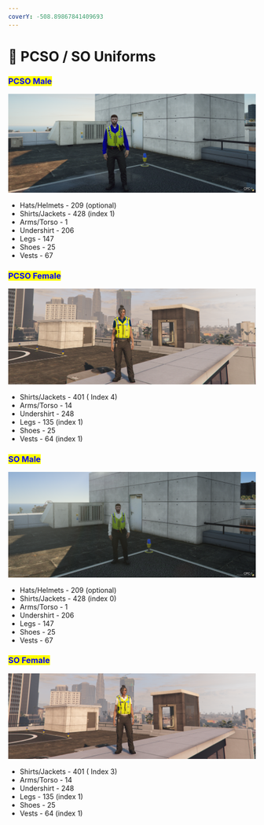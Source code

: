 ```yaml
---
coverY: -508.89867841409693
---
```


# 👔 PCSO / SO Uniforms

### <mark style="color:blue;">PCSO Male</mark>

![](<.gitbook/assets/image (1).png>)

* Hats/Helmets - 209 (optional)&#x20;
* Shirts/Jackets - 428 (index 1)&#x20;
* Arms/Torso - 1&#x20;
* Undershirt - 206&#x20;
* Legs - 147&#x20;
* Shoes - 25&#x20;
* Vests - 67



### <mark style="color:blue;">PCSO Female</mark>

![](<.gitbook/assets/image (3).png>)

* Shirts/Jackets - 401 ( Index 4)&#x20;
* Arms/Torso - 14&#x20;
* Undershirt - 248&#x20;
* Legs - 135 (index 1)&#x20;
* Shoes - 25&#x20;
* Vests - 64 (index 1)



### <mark style="color:blue;">SO Male</mark>

![](<.gitbook/assets/image (2).png>)

* Hats/Helmets - 209 (optional)&#x20;
* Shirts/Jackets - 428 (index 0)&#x20;
* Arms/Torso - 1&#x20;
* Undershirt - 206&#x20;
* Legs - 147&#x20;
* Shoes - 25&#x20;
* Vests - 67



### <mark style="color:blue;">SO Female</mark>

![](.gitbook/assets/image.png)

* Shirts/Jackets - 401 ( Index 3)&#x20;
* Arms/Torso - 14&#x20;
* Undershirt - 248&#x20;
* Legs - 135 (index 1)&#x20;
* Shoes - 25&#x20;
* Vests - 64 (index 1)
